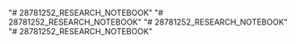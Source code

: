 "# 28781252_RESEARCH_NOTEBOOK" 
"# 28781252_RESEARCH_NOTEBOOK" 
"# 28781252_RESEARCH_NOTEBOOK" 
"# 28781252_RESEARCH_NOTEBOOK" 

